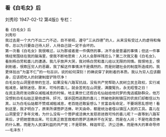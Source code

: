 ### 看《白毛女》后
刘秀珍
1947-02-12
第4版()
专栏：

    看《白毛女》后
    刘秀珍
    我过去是一个大门不出二门不迈，目不邪视，遵守“三从四德”的人，从来没有受过人的虐待和侮辱，总以为只要自己待人好，人待自己就一定不会坏的。
    第一次看《白毛女》我很难过，以为那或者是一件偶然的事，决不会是普遍的事情；但这一件事情经常围绕在我的脑海里，使我不断地思索：人对人会那样残忍么？第二次我又看《白毛女》，看到杨白劳和喜儿的遭遇，我几乎放声大哭，我对杨白劳和喜儿给以无限的同情。我恨地主，恨剥削者，恨欺压穷人的恶霸，我了解这件事情决不是偶然的，而是封建社会的制度所造成的。我更体验出“为富不仁”的一句古训，说的如何深刻！的确说穿了剥削者的本质。我认为穷人应该翻身，应该把吃人的封建制度铲除尽净！
    白毛女在山洞里悲惨的生活，如果没有八路军抗战，没有共产党帮助人民树立民主政权，实行减租减息，破除迷信，那末，可怜的喜儿，就会苦死在山洞里，满腹冤仇，永无昭雪之日！
    在民主政府发动群众减租减息的时候，地主黄世仁还假白毛仙姑给他托梦的鬼话威胁群众，他万没想到白毛仙姑正是他虐待、奸污、谋杀因而逃跑的喜儿；然被他剥削镇压的农民们却都信以为真，以为白毛仙姑都不赞成减租减息，老百姓还敢妄想么？贫富自有命定，不要胡思乱想吧！看到这里，我才明白了，原来所谓菩萨活佛，听天由命，都是统治者借以镇压人民的工具。喜儿在山洞里受了多年灾难，为什么没有一个菩萨或活佛大发慈悲拯救可怜的喜儿呢？一直等到八路军来后，才把她营救出来。可见真正救苦救难的菩萨活佛并不在天堂，而是在人间；不是吃斋念佛的什么教，而是为人民谋利益的共产党；不是耶稣、释迦牢尼、济公活佛，而是伟大的革命导师——毛泽东！
